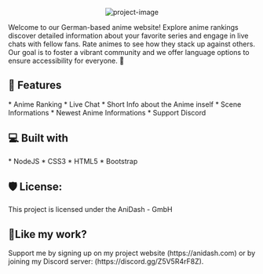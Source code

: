 <p align="center"><img src="https://i.imgur.com/xJZRzZu.png" alt="project-image"></p>

<p id="description">Welcome to our German-based anime website! Explore anime rankings discover detailed information about your favorite series and engage in live chats with fellow fans. Rate animes to see how they stack up against others. Our goal is to foster a vibrant community and we offer language options to ensure accessibility for everyone. 🌸</p>

<h2>🧐 Features</h2>
*   Anime Ranking
*   Live Chat
*   Short Info about the Anime inself
*   Scene Informations
*   Newest Anime Informations
*   Support Discord

<h2>💻 Built with</h2>
*   NodeJS
*   CSS3
*   HTML5
*   Bootstrap

<h2>🛡️ License:</h2>
This project is licensed under the AniDash - GmbH

<h2>💖Like my work?</h2>
Support me by signing up on my project website (https://anidash.com) or by joining my Discord server: (https://discord.gg/Z5V5R4rF8Z).
